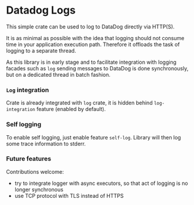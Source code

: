# Datadog Logs

This simple crate can be used to log to DataDog directly via HTTP(S).

It is as minimal as possible with the idea that logging should not consume time in your application execution path. Therefore it offloads the task of logging to a separate thread.

As this library is in early stage and to facilitate integration with logging facades such as `log` sending messages to DataDog is done synchronously, but on a dedicated thread in batch fashion.

### `Log` integration

Crate is already integrated with `log` crate, it is hidden behind `log-integration` feature (enabled by default).

### Self logging

To enable self logging, just enable feature `self-log`. Library will then log some trace information to stderr.

### Future features

Contributions welcome:

* try to integrate logger with async executors, so that act of logging is no longer synchronous
* use TCP protocol with TLS instead of HTTPS